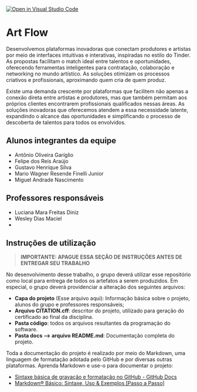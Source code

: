 [![Open in Visual Studio Code](https://classroom.github.com/assets/open-in-vscode-2e0aaae1b6195c2367325f4f02e2d04e9abb55f0b24a779b69b11b9e10269abc.svg)](https://classroom.github.com/online_ide?assignment_repo_id=19064348&assignment_repo_type=AssignmentRepo)
# Art Flow

Desenvolvemos plataformas inovadoras que conectam produtores e artistas por meio de interfaces intuitivas e interativas, inspiradas no estilo do Tinder. As propostas facilitam o match ideal entre talentos e oportunidades, oferecendo ferramentas inteligentes para contratação, colaboração e networking no mundo artístico. As soluções otimizam os processos criativos e profissionais, aproximando quem cria de quem produz.

Existe uma demanda crescente por plataformas que facilitem não apenas a conexão direta entre artistas e produtores, mas que também permitam aos próprios clientes encontrarem profissionais qualificados nessas áreas. As soluções inovadoras que oferecemos atendem a essa necessidade latente, expandindo o alcance das oportunidades e simplificando o processo de descoberta de talentos para todos os envolvidos.

## Alunos integrantes da equipe

* Antônio Oliveira Garíglio
* Felipe dos Reis Araújo
* Gustavo Henrique Silva
* Mario Wagner Resende Finelli Junior
* Miguel Andrade Nascimento


## Professores responsáveis

* Luciana Mara Freitas Diniz
* Wesley Dias Maciel
*



## Instruções de utilização 

> **IMPORTANTE: APAGUE ESSA SEÇÃO DE INSTRUÇÕES ANTES DE ENTREGAR SEU TRABALHO**

No desenvolvimento desse trabalho, o grupo deverá utilizar esse repositório como local para entrega de todos os artefatos a serem produzidos. Em especial, o grupo deverá providenciar a alteração dos seguintes arquivos:

* **Capa do projeto** (Esse arquivo aqui): Informação básica sobre o projeto, alunos do grupo e professores responsáveis;
* **Arquivo CITATION.cff**: descritor do projeto, utilizado para geração do certificado ao final da disciplina.
* **Pasta código**: todos os arquivos resultantes da programação do software.
* **Pasta docs --> arquivo README.md**: Documentação completa do projeto.

Toda a documentação do projeto é realizado por meio do Markdown, uma linguagem de formatação adotada pelo GitHub e por diversas outras plataformas. Aprenda Markdown e use-o para documentar o projeto:

* [Sintaxe básica de gravação e formatação no GitHub - GitHub Docs](https://docs.github.com/pt/get-started/writing-on-github/getting-started-with-writing-and-formatting-on-github/basic-writing-and-formatting-syntax)
* [Markdown® Básico: Sintaxe, Uso &amp; Exemplos [Passo a Passo]](https://markdown.net.br/sintaxe-basica/)
